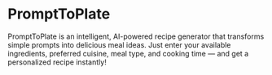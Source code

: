 # PromptToPlate
PromptToPlate is an intelligent, AI-powered recipe generator that transforms simple prompts into delicious meal ideas. Just enter your available ingredients, preferred cuisine, meal type, and cooking time — and get a personalized recipe instantly!
